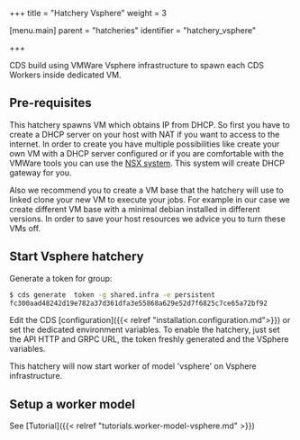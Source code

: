 +++
title = "Hatchery Vsphere"
weight = 3

[menu.main]
parent = "hatcheries"
identifier = "hatchery_vsphere"

+++

CDS build using VMWare Vsphere infrastructure to spawn each CDS Workers inside dedicated VM.

## Pre-requisites

This hatchery spawns VM which obtains IP from DHCP. So first you have to create a DHCP server on your host with NAT if you want to access to the internet. In order to create you have multiple possibilities like create your own VM with a DHCP server configured or if you are comfortable with the VMWare tools you can use the [NSX system](https://www.vmware.com/products/nsx.html). This system will create DHCP gateway for you.

Also we recommend you to create a VM base that the hatchery will use to linked clone your new VM to execute your jobs. For example in our case we create different VM base with a minimal debian installed in different versions. In order to save your host resources we advice you to turn these VMs off.

## Start Vsphere hatchery

Generate a token for group:

```bash
$ cds generate  token -g shared.infra -e persistent
fc300aad48242d19e782a37d361dfa3e55868a629e52d7f6825c7ce65a72bf92
```

Edit the CDS [configuration]({{< relref "installation.configuration.md">}}) or set the dedicated environment variables. To enable the hatchery, just set the API HTTP and GRPC URL, the token freshly generated and the VSphere variables.

This hatchery will now start worker of model 'vsphere' on Vsphere infrastructure.

## Setup a worker model

See [Tutorial]({{< relref "tutorials.worker-model-vsphere.md" >}})
